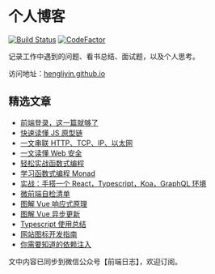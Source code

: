 # 个人博客

[![Build Status](https://github.com/hengliyin/blog/workflows/ci/badge.svg)](https://github.com/hengliyin/blog/actions)
[![CodeFactor](https://www.codefactor.io/repository/github/hengliyin/blog/badge)](https://www.codefactor.io/repository/github/hengliyin/blog)

记录工作中遇到的问题、看书总结、面试题，以及个人思考。

访问地址：[hengliyin.github.io](https://hengliyin.github.io/)

## 精选文章

- [前端登录，这一篇就够了](https://hengliyin.github.io/blog/osi-web-login.html)
- [快速读懂 JS 原型链](https://hengliyin.github.io/blog/js-prototype.html)
- [一文串联 HTTP、TCP、IP、以太网](https://hengliyin.github.io/blog/osi-flow.html)
- [一文读懂 Web 安全](https://hengliyin.github.io/blog/osi-web-security.html)
- [轻松实战函数式编程](https://hengliyin.github.io/blog/base-function.html)
- [学习函数式编程 Monad](https://hengliyin.github.io/blog/base-function-monad.html)
- [实战：手搭一个 React，Typescript，Koa，GraphQL 环境](https://hengliyin.github.io/blog/devops-cdfang-spider.html)
- [微前端自检清单](https://hengliyin.github.io/blog/devops-microfrontend.html)
- [图解 Vue 响应式原理](https://hengliyin.github.io/blog/library-vue-flow.html)
- [图解 Vue 异步更新](https://hengliyin.github.io/blog/library-vue-nexttick.html)
- [Typescript 使用总结](https://hengliyin.github.io/blog/base-typescript.html)
- [网站图标开发指南](https://hengliyin.github.io/blog/css-icon.html)
- [你需要知道的依赖注入](https://hengliyin.github.io/blog/base-ioc.html)

文中内容已同步到微信公众号【前端日志】，欢迎订阅。
